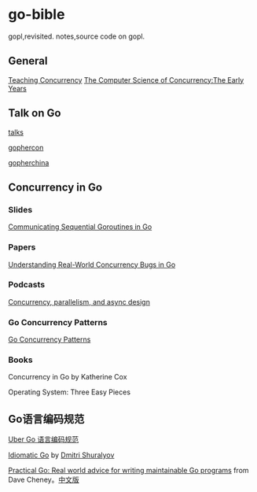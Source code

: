 # go-bible
gopl,revisited. notes,source code on gopl.

## General 

[Teaching Concurrency](http://lamport.azurewebsites.net/pubs/teaching-concurrency.pdf)
[The Computer Science of Concurrency:The Early Years](http://lamport.azurewebsites.net/pubs/turing.pdf)

## Talk on Go

[talks](https://github.com/golang/talks)

[gophercon](https://github.com/gophercon)

[gopherchina](https://github.com/gopherchina/conference)

## Concurrency in Go

### Slides

[Communicating Sequential Goroutines in Go](./go-concurrency.md)

### Papers

[Understanding Real-World Concurrency Bugs in Go](https://songlh.github.io/talks/go-study.pptx)

### Podcasts

[Concurrency, parallelism, and async design](https://changelog.com/gotime/109)

### Go Concurrency Patterns

[Go Concurrency Patterns](https://www.bilibili.com/video/av2835116?from=search&seid=242434604365157656)

### Books

Concurrency in Go by Katherine Cox

Operating System: Three Easy Pieces

## Go语言编码规范

[Uber Go 语言编码规范](https://github.com/uber-go/guide)

[Idiomatic Go](https://dmitri.shuralyov.com/idiomatic-go) by [Dmitri Shuralyov](https://github.com/dmitshur)

[Practical Go: Real world advice for writing maintainable Go programs](https://dave.cheney.net/practical-go/presentations/qcon-china.html) from Dave Cheney。[中文版](https://studygolang.com/articles/16335?fr=sidebar)